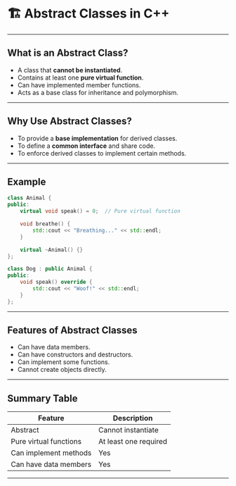 # 🏗️ Abstract Classes in C++

---

## What is an Abstract Class?

- A class that **cannot be instantiated**.
- Contains at least one **pure virtual function**.
- Can have implemented member functions.
- Acts as a base class for inheritance and polymorphism.

---

## Why Use Abstract Classes?

- To provide a **base implementation** for derived classes.
- To define a **common interface** and share code.
- To enforce derived classes to implement certain methods.

---

## Example

```cpp
class Animal {
public:
    virtual void speak() = 0;  // Pure virtual function

    void breathe() {
        std::cout << "Breathing..." << std::endl;
    }

    virtual ~Animal() {}
};

class Dog : public Animal {
public:
    void speak() override {
        std::cout << "Woof!" << std::endl;
    }
};
```

---

## Features of Abstract Classes

- Can have data members.
- Can have constructors and destructors.
- Can implement some functions.
- Cannot create objects directly.

---

## Summary Table

| Feature               | Description                      |
|-----------------------|--------------------------------|
| Abstract               | Cannot instantiate             |
| Pure virtual functions | At least one required          |
| Can implement methods  | Yes                            |
| Can have data members  | Yes                            |

---
